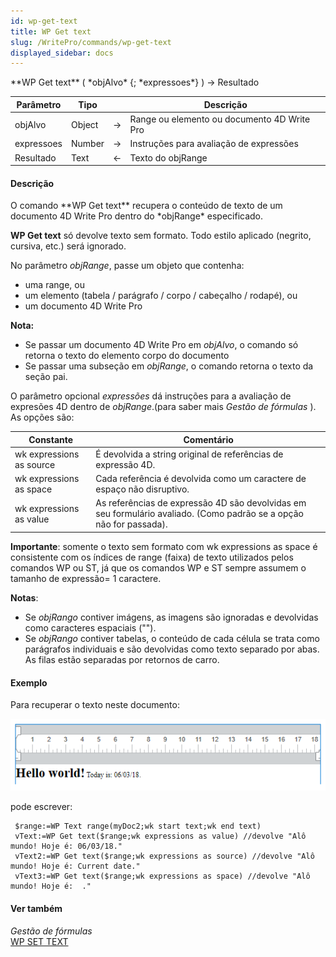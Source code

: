 ```yaml
---
id: wp-get-text
title: WP Get text
slug: /WritePro/commands/wp-get-text
displayed_sidebar: docs
---
```


<!--REF #_command_.WP Get text.Syntax-->**WP Get text** ( *objAlvo* {; *expressoes*} ) -> Resultado<!-- END REF-->
<!--REF #_command_.WP Get text.Params-->
| Parâmetro | Tipo |  | Descrição |
| --- | --- | --- | --- |
| objAlvo | Object | &rarr; | Range ou elemento ou documento 4D Write Pro |
| expressoes | Number | &rarr; | Instruções para avaliação de expressões |
| Resultado | Text | &larr; | Texto do objRange |

<!-- END REF-->

#### Descrição 

<!--REF #_command_.WP Get text.Summary-->O comando **WP Get text** recupera o conteúdo de texto de um documento 4D Write Pro dentro do *objRange* especificado.<!-- END REF-->

**WP Get text** só devolve texto sem formato. Todo estilo aplicado (negrito, cursiva, etc.) será ignorado.

No parâmetro *objRange*, passe um objeto que contenha:

* uma range, ou
* um elemento (tabela / parágrafo / corpo / cabeçalho / rodapé), ou
* um documento 4D Write Pro

**Nota:** 

* Se passar um documento 4D Write Pro em *objAlvo*, o comando só retorna o texto do elemento corpo do documento
* Se passar uma subseção em *objRange*, o comando retorna o texto da seção pai.

O parâmetro opcional *expressões* dá instruções para a avaliação de expresões 4D dentro de *objRange*.(para saber mais *Gestão de fórmulas* ). As opções são:

| Constante                | Comentário                                                                                                          |
| ------------------------ | ------------------------------------------------------------------------------------------------------------------- |
| wk expressions as source | É devolvida a string original de referências de expressão 4D.                                                       |
| wk expressions as space  | Cada referência é devolvida como um caractere de espaço não disruptivo.                                             |
| wk expressions as value  | As referências de expressão 4D são devolvidas em seu formulário avaliado. (Como padrão se a opção não for passada). |

**Importante**: somente o texto sem formato com wk expressions as space é consistente com os índices de range (faixa) de texto utilizados pelos comandos WP ou ST, já que os comandos WP e ST sempre assumem o tamanho de expressão= 1 caractere.

**Notas**: 

* Se *objRango* contiver imágens, as imagens são ignoradas e devolvidas como caracteres espaciais ("").
* Se *objRango* contiver tabelas, o conteúdo de cada célula se trata como parágrafos individuais e são devolvidas como texto separado por abas. As filas estão separadas por retornos de carro.

#### Exemplo 

Para recuperar o texto neste documento:

![](../../assets/en/WritePro/commands/pict3772381.EN.png)

pode escrever:

```4d
 $range:=WP Text range(myDoc2;wk start text;wk end text)
 vText:=WP Get text($range;wk expressions as value) //devolve "Alô mundo! Hoje é: 06/03/18."
 vText2:=WP Get text($range;wk expressions as source) //devolve "Alô mundo! Hoje é: Current date."
 vText3:=WP Get text($range;wk expressions as space) //devolve "Alô mundo! Hoje é:  ."
```

#### Ver também 

*Gestão de fórmulas*  
[WP SET TEXT](wp-set-text.md)  